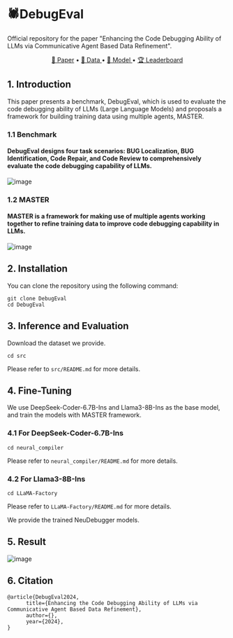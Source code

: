 # 🕷️DebugEval 
Official repository for the paper "Enhancing the Code Debugging Ability of LLMs via
Communicative Agent Based Data Refinement".

<p align="center">
    <a href="">📜 Paper</a> •
    <a href="https://drive.google.com/file/d/1f7WbR4W_3PwLhLgQWi_0ftegmhXEUMgO/view?usp=drive_link">🤗 Data </a> •
    <a href="https://drive.google.com/file/d/1Xk-qni-o-HXPHXlBfMBby-tp_2MvTMYe/view?usp=drive_link">🤖 Model </a> •
    <a href="">🏆 Leaderboard</a> 
</p>

## 1. Introduction
This paper presents a benchmark, DebugEval, which is used to evaluate the code debugging ability of LLMs (Large Language Models) and proposals a framework for building training data using multiple agents, MASTER.

### 1.1 Benchmark
#### DebugEval designs four task scenarios: BUG Localization, BUG Identification, Code Repair, and Code Review to comprehensively evaluate the code debugging capability of LLMs.

![image](https://github.com/NEUIR/DebugEval/blob/main/Figure/benchmark_00.png)
### 1.2 MASTER
#### MASTER is a framework for making use of multiple agents working together to refine training data to improve code debugging capability in LLMs.

![image](https://github.com/NEUIR/DebugEval/blob/main/Figure/model%20picture_00.png)
## 2. Installation
You can clone the repository using the following command:

```
git clone DebugEval
cd DebugEval
```

## 3. Inference and Evaluation
Download the dataset we provide.

```
cd src
```
Please refer to `src/README.md` for more details.
## 4. Fine-Tuning
We use DeepSeek-Coder-6.7B-Ins and Llama3-8B-Ins as the base model, and train the models with MASTER framework.

### 4.1 For DeepSeek-Coder-6.7B-Ins
```
cd neural_compiler
```
Please refer to `neural_compiler/README.md` for more details.
### 4.2 For Llama3-8B-Ins
```
cd LLaMA-Factory
```
Please refer to `LLaMA-Factory/README.md` for more details.

We provide the trained NeuDebugger models.

## 5. Result

![image](https://github.com/NEUIR/DebugEval/blob/main/Figure/model%20picture_00.png)

## 6. Citation
```
@article{DebugEval2024,
      title={Enhancing the Code Debugging Ability of LLMs via Communicative Agent Based Data Refinement}, 
      author={},
      year={2024},
}
```
